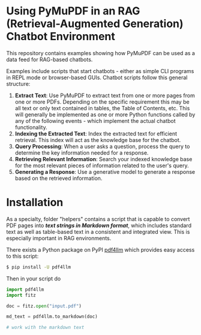 # Using PyMuPDF in an RAG (Retrieval-Augmented Generation) Chatbot Environment

This repository contains examples showing how PyMuPDF can be used as a data feed for RAG-based chatbots.

Examples include scripts that start chatbots - either as simple CLI programs in REPL mode or browser-based GUIs.
Chatbot scripts follow this general structure:

1. **Extract Text**: Use PyMuPDF to extract text from one or more pages from one or more PDFs. Depending on the specific requirement this may be all text or only text contained in tables, the Table of Contents, etc.
This will generally be implemented as one or more Python functions called by any of the following events - which implement the actual chatbot functionality.
2. **Indexing the Extracted Text**: Index the extracted text for efficient retrieval. This index will act as the knowledge base for the chatbot.
3. **Query Processing**: When a user asks a question, process the query to determine the key information needed for a response.
4. **Retrieving Relevant Information**: Search your indexed knowledge base for the most relevant pieces of information related to the user's query.
5. **Generating a Response**: Use a generative model to generate a response based on the retrieved information.

# Installation

As a specialty, folder "helpers" contains a script that is capable to convert PDF pages into **_text strings in Markdown format_**, which includes standard text as well as table-based text in a consistent and integrated view. This is especially important in RAG environments.

There exists a Python package on PyPI [pdf4llm](https://pypi.org/project/pdf4llm/) which provides easy access to this script:

```bash
$ pip install -U pdf4llm
```

Then in your script do

```python
import pdf4llm
import fitz

doc = fitz.open("input.pdf")

md_text = pdf4llm.to_markdown(doc)

# work with the markdown text
```
